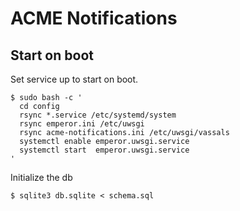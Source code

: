# ACME Notifications

## Start on boot

Set service up to start on boot. 

```
$ sudo bash -c '
  cd config
  rsync *.service /etc/systemd/system
  rsync emperor.ini /etc/uwsgi
  rsync acme-notifications.ini /etc/uwsgi/vassals
  systemctl enable emperor.uwsgi.service
  systemctl start  emperor.uwsgi.service
'
```

Initialize the db

    $ sqlite3 db.sqlite < schema.sql

